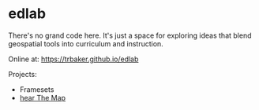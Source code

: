# edlab
There's no grand code here.  It's just a space for exploring ideas that blend geospatial tools into curriculum and instruction.

Online at: https://trbaker.github.io/edlab 

Projects:
* Framesets
* <a href="https://github.com/trbaker/edlab/tree/main/hearTheMap">hear The Map</a>
